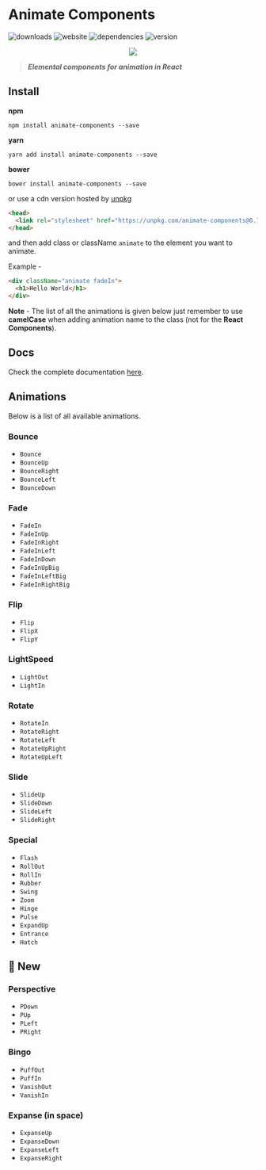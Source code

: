 # Animate Components
![downloads](https://img.shields.io/badge/downloads-3k-brightgreen.svg)
![website](https://img.shields.io/website-up-down-green-red/http/shields.io.svg?maxAge=2592000)
![dependencies](https://img.shields.io/versioneye/d/ruby/rails.svg?maxAge=2592000)
![version](https://img.shields.io/badge/animate--components-0.6.5-brightgreen.svg)

<p align="center">
	<img src="https://i.gyazo.com/64801677fb24b4492eb0b90870ead297.gif" />
</p>

> ***Elemental components for animation in React***

## Install

**npm**

```
npm install animate-components --save
```

**yarn**

```
yarn add install animate-components --save
```

**bower**

```
bower install animate-components --save
```

or use a cdn version hosted by [unpkg](https://unpkg.com/#/)

```html
<head>
  <link rel="stylesheet" href="https://unpkg.com/animate-components@0.7.2/css/animate-components.min.css">
</head>
```
and then add class or className `animate` to the element you want to animate. 

Example - 

```html
<div className="animate fadeIn">
  <h1>Hello World</h1>
</div>
```

**Note** - The list of all the animations is given below just remember to use **camelCase** when adding animation name to the class (not for the **React Components**).

## Docs
Check the complete documentation [here](./docs).

## Animations

Below is a list of all available animations.

### Bounce

* `Bounce`
* `BounceUp`
* `BounceRight`
* `BounceLeft`
* `BounceDown`

### Fade

* `FadeIn`
* `FadeInUp`
* `FadeInRight`
* `FadeInLeft`
* `FadeInDown`
* `FadeInUpBig`
* `FadeInLeftBig`
* `FadeInRightBig`

### Flip

* `Flip`
* `FlipX`
* `FlipY`

### LightSpeed

* `LightOut`
* `LightIn`

### Rotate

* `RotateIn`
* `RotateRight`
* `RotateLeft`
* `RotateUpRight`
* `RotateUpLeft`

### Slide

* `SlideUp`
* `SlideDown`
* `SlideLeft`
* `SlideRight`

### Special

* `Flash`
* `RollOut`
* `RollIn`
* `Rubber`
* `Swing`
* `Zoom`
* `Hinge`
* `Pulse`
* `ExpandUp`
* `Entrance`
* `Hatch`

## 🚀 New
### Perspective

* `PDown`
* `PUp` 
* `PLeft`
* `PRight`

### Bingo

* `PuffOut`
* `PuffIn`
* `VanishOut`
* `VanishIn`

### Expanse (in space)

* `ExpanseUp`
* `ExpanseDown`
* `ExpanseLeft`
* `ExpanseRight`
